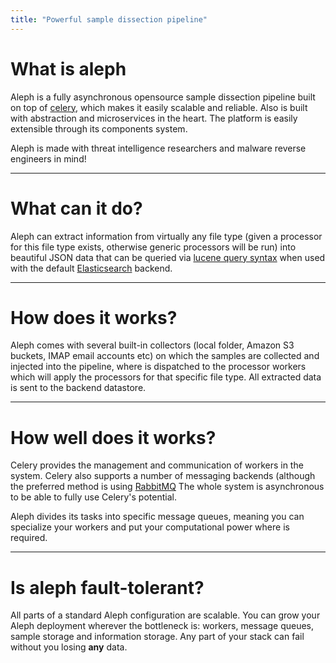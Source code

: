 ```yaml
---
title: "Powerful sample dissection pipeline"
---
```

# What is aleph
Aleph is a fully asynchronous opensource sample dissection pipeline built on top of [celery](http://www.celeryproject.org/), which makes it easily scalable and reliable. Also is built with abstraction and microservices in the heart. The platform is easily extensible through its components system. 

Aleph is made with threat intelligence researchers and malware reverse engineers in mind!

---

# What can it do?
Aleph can extract information from virtually any file type (given a processor for this file type exists, otherwise generic processors will be run) into beautiful JSON data that can be queried via [lucene query syntax](https://www.elastic.co/guide/en/kibana/current/lucene-query.html) when used with the default [Elasticsearch](https://www.elastic.co/products/elasticsearch) backend.

---

# How does it works?
Aleph comes with several built-in collectors (local folder, Amazon S3 buckets, IMAP email accounts etc) on which the samples are collected and injected into the pipeline, where is dispatched to the processor workers which will apply the processors for that specific file type. All extracted data is sent to the backend datastore.

---

# How well does it works?
Celery provides the management and communication of workers in the system. Celery also supports a number of messaging backends (although the preferred method is using [RabbitMQ](https://www.rabbitmq.com/)  The whole system is asynchronous to be able to fully use Celery's potential.

Aleph divides its tasks into specific message queues, meaning you can specialize your workers and put your computational power where is required.

---

# Is aleph fault-tolerant?
All parts of a standard Aleph configuration are scalable. You can grow your Aleph deployment wherever the bottleneck is: workers, message queues, sample storage and information storage. Any part of your stack can fail without you losing **any** data.
